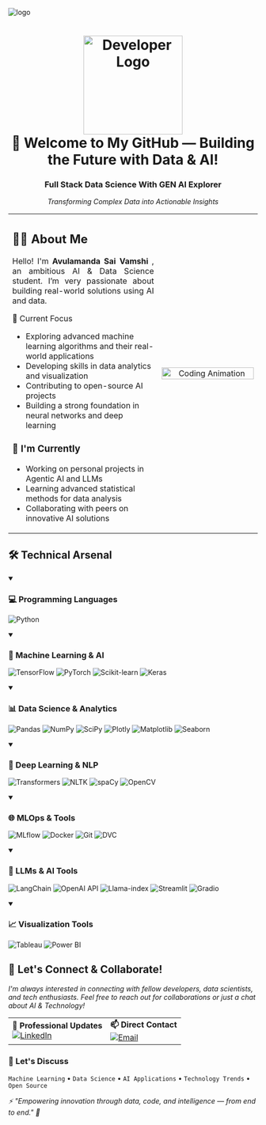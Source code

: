 ![logo](https://github.com/user-attachments/assets/9b4117d5-e886-4df6-bfe4-540bfafa5bf7)
<h1 align="center">
  <img src="https://github.blog/wp-content/uploads/2014/05/db213bb4-d22e-11e3-8549-ea607b77ad7c.png" width="200px" alt="Developer Logo">
  <br>
 🚀 Welcome to My GitHub — Building the Future with Data & AI! 
</h1>
<div align="center">
  <h3>Full Stack Data Science With GEN AI Explorer </h3>
  <p><i>Transforming Complex Data into Actionable Insights</i></p>

</div>
<table align="center" border="0">
  <tr>
    <td width="60%">
      <h2>👨‍💻 About Me</h2>
      <p align="justify">
        Hello! I'm <b>Avulamanda Sai Vamshi </b>, an ambitious AI & Data Science student. I’m very passionate about building real-world solutions using AI and data.
      </p>
     🎯 Current Focus
  
  - Exploring advanced machine learning algorithms and their real-world applications
  - Developing skills in data analytics and visualization
  - Contributing to open-source AI projects
  - Building a strong foundation in neural networks and deep learning
  
  ### 🌱 I'm Currently
  
  - Working on personal projects in Agentic AI and LLMs
  - Learning advanced statistical methods for data analysis
  - Collaborating with peers on innovative AI solutions
</td>
<td width="40%" align="center">
  <img src="https://cdn.dribbble.com/users/1059583/screenshots/4171367/coding-freak.gif" alt="Coding Animation" width="100%">
</td>
  </tr>
</table>
<h2>🛠️ Technical Arsenal</h2>
<details open>
<summary><h3>💻 Programming Languages</h3></summary>
<p>
  <img src="https://img.shields.io/badge/Python-3776AB?style=for-the-badge&logo=python&logoColor=white" alt="Python">
</p>
</details>
<details open>
<summary><h3>🤖 Machine Learning & AI</h3></summary>
<p>
  <img src="https://img.shields.io/badge/TensorFlow-FF6F00?style=for-the-badge&logo=tensorflow&logoColor=white" alt="TensorFlow">
  <img src="https://img.shields.io/badge/PyTorch-EE4C2C?style=for-the-badge&logo=pytorch&logoColor=white" alt="PyTorch">
  <img src="https://img.shields.io/badge/scikit--learn-F7931E?style=for-the-badge&logo=scikit-learn&logoColor=white" alt="Scikit-learn">
  <img src="https://img.shields.io/badge/Keras-D00000?style=for-the-badge&logo=keras&logoColor=white" alt="Keras">
</p>
</details>
<details open>
<summary><h3>📊 Data Science & Analytics</h3></summary>
<p>
  <img src="https://img.shields.io/badge/Pandas-150458?style=for-the-badge&logo=pandas&logoColor=white" alt="Pandas">
  <img src="https://img.shields.io/badge/NumPy-013243?style=for-the-badge&logo=numpy&logoColor=white" alt="NumPy">
  <img src="https://img.shields.io/badge/SciPy-8CAAE6?style=for-the-badge&logo=scipy&logoColor=white" alt="SciPy">
  <img src="https://img.shields.io/badge/Plotly-3F4F75?style=for-the-badge&logo=plotly&logoColor=white" alt="Plotly">
  <img src="https://img.shields.io/badge/Matplotlib-11557c?style=for-the-badge&logo=python&logoColor=white" alt="Matplotlib">
  <img src="https://img.shields.io/badge/Seaborn-1E3F66?style=for-the-badge&logo=python&logoColor=white" alt="Seaborn">
</p>
</details>
<details open>
<summary><h3>🧠 Deep Learning & NLP</h3></summary>
<p>
  <img src="https://img.shields.io/badge/Transformers-FFD700?style=for-the-badge&logo=huggingface&logoColor=black" alt="Transformers">
  <img src="https://img.shields.io/badge/NLTK-154F5B?style=for-the-badge&logo=python&logoColor=white" alt="NLTK">
  <img src="https://img.shields.io/badge/spaCy-09A3D5?style=for-the-badge&logo=spacy&logoColor=white" alt="spaCy">
  <img src="https://img.shields.io/badge/OpenCV-5C3EE8?style=for-the-badge&logo=opencv&logoColor=white" alt="OpenCV">
</p>
</details>
<details open>
<summary><h3>🌐 MLOps & Tools</h3></summary>
<p>
  <img src="https://img.shields.io/badge/MLflow-0194E2?style=for-the-badge&logo=mlflow&logoColor=white" alt="MLflow">
  <img src="https://img.shields.io/badge/Docker-2496ED?style=for-the-badge&logo=docker&logoColor=white" alt="Docker">
  <img src="https://img.shields.io/badge/Git-F05032?style=for-the-badge&logo=git&logoColor=white" alt="Git">
  <img src="https://img.shields.io/badge/DVC-945DD6?style=for-the-badge&logo=dvc&logoColor=white" alt="DVC">
</p>
</details>
<details open>
<summary><h3>🚀 LLMs & AI Tools</h3></summary>
<p>
  <img src="https://img.shields.io/badge/LangChain-121212?style=for-the-badge&logo=chainlink&logoColor=white" alt="LangChain">
  <img src="https://img.shields.io/badge/OpenAI_API-412991?style=for-the-badge&logo=openai&logoColor=white" alt="OpenAI API">
  <img src="https://img.shields.io/badge/Llama--index-4C75A6?style=for-the-badge&logoColor=white" alt="Llama-index">
  <img src="https://img.shields.io/badge/Streamlit-FF4B4B?style=for-the-badge&logo=streamlit&logoColor=white" alt="Streamlit">
  <img src="https://img.shields.io/badge/Gradio-17A34A?style=for-the-badge&logo=python&logoColor=white" alt="Gradio">
</p>
</details>
<details open>
<summary><h3>📈 Visualization Tools</h3></summary>
<p>
  <img src="https://img.shields.io/badge/Tableau-E97627?style=for-the-badge&logo=tableau&logoColor=white" alt="Tableau">
  <img src="https://img.shields.io/badge/Power_BI-F2C811?style=for-the-badge&logo=powerbi&logoColor=black" alt="Power BI">
</p>
</details>

<h2>🤝 Let's Connect & Collaborate!</h2>
<p>
  <i>I'm always interested in connecting with fellow developers, data scientists, and tech enthusiasts. Feel free to reach out for collaborations or just a chat about AI & Technology!</i>
</p>
<table>
  <tr>
    <td>
      <b>💼 Professional Updates</b><br>
      <a href="https://www.linkedin.com/in/avulamanda-sai-vamshi-330a1a26b/">
        <img src="https://img.shields.io/badge/Follow_My_Professional_Journey-0077B5?style=for-the-badge&logo=linkedin" alt="LinkedIn"/>
      </a>
    </td>
    <td>
      <b>📫 Direct Contact</b><br>
      <a href="mailto:vamshi.sai2024@gmail.com">
        <img src="https://img.shields.io/badge/Email_for_Opportunities-D14836?style=for-the-badge&logo=gmail" alt="Email"/>
      </a>
    </td>
  </tr>
</table>
<h3>💭 Let's Discuss</h3>
<p>
  <code>Machine Learning</code> •
  <code>Data Science</code> •
  <code>AI Applications</code> •
  <code>Technology Trends</code> •
  <code>Open Source</code>
</p>

<div>
  <i>⚡ "Empowering innovation through data, code, and intelligence — from end to end." 🚀</i>
</div>
